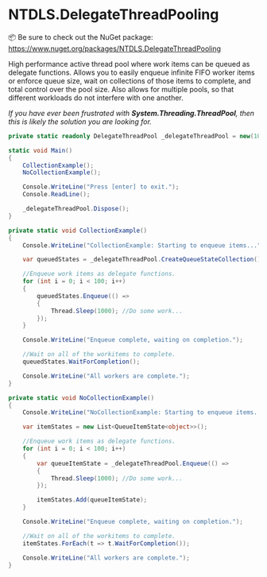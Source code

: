 # NTDLS.DelegateThreadPooling

📦 Be sure to check out the NuGet package: https://www.nuget.org/packages/NTDLS.DelegateThreadPooling

High performance active thread pool where work items can be queued as delegate functions.
Allows you to easily enqueue infinite FIFO worker items or enforce queue size, wait on collections
of those items to complete, and total control over the pool size. Also allows for multiple pools,
so that different workloads do not interfere with one another.

_If you have ever been frustrated with **System.Threading.ThreadPool**, then this is likely the solution you are looking for._

```cs
private static readonly DelegateThreadPool _delegateThreadPool = new(10);

static void Main()
{
    CollectionExample();
    NoCollectionExample();

    Console.WriteLine("Press [enter] to exit.");
    Console.ReadLine();

    _delegateThreadPool.Dispose();
}

private static void CollectionExample()
{
    Console.WriteLine("CollectionExample: Starting to enqueue items...");

    var queuedStates = _delegateThreadPool.CreateQueueStateCollection();

    //Enqueue work items as delegate functions.
    for (int i = 0; i < 100; i++)
    {
        queuedStates.Enqueue(() =>
        {
            Thread.Sleep(1000); //Do some work...
        });
    }

    Console.WriteLine("Enqueue complete, waiting on completion.");

    //Wait on all of the workitems to complete.
    queuedStates.WaitForCompletion();

    Console.WriteLine("All workers are complete.");
}

private static void NoCollectionExample()
{
    Console.WriteLine("NoCollectionExample: Starting to enqueue items...");

    var itemStates = new List<QueueItemState<object>>();

    //Enqueue work items as delegate functions.
    for (int i = 0; i < 100; i++)
    {
        var queueItemState = _delegateThreadPool.Enqueue(() =>
        {
            Thread.Sleep(1000); //Do some work...
        });

        itemStates.Add(queueItemState);
    }

    Console.WriteLine("Enqueue complete, waiting on completion.");

    //Wait on all of the workitems to complete.
    itemStates.ForEach(t => t.WaitForCompletion());

    Console.WriteLine("All workers are complete.");
}
```
